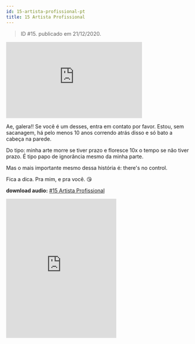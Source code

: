 ```yaml
---
id: 15-artista-profissional-pt
title: 15 Artista Profissional
---
```


> ID #15. publicado em 21/12/2020.
 <iframe width="370" height="208" src="https://www.youtube.com/embed/Iwbeo4BjwNo" frameborder="0" allow="accelerometer; autoplay; clipboard-write; encrypted-media; gyroscope; picture-in-picture" allowfullscreen></iframe>

Ae, galera!! Se você é um desses, entra em contato por favor. Estou, sem sacanagem, há pelo menos 10 anos correndo atrás disso e só bato a cabeça na parede.

Do tipo: minha arte morre se tiver prazo e floresce 10x o tempo se não tiver prazo. É tipo papo de ignorância mesmo da minha parte.

Mas o mais importante mesmo dessa história é: there's no control.

Fica a dica. Pra mim, e pra você. 😘

**download audio:** <a href="/audio/BC-15-artista-profissional-audio-remix-pt.mp3" target="_blank">#15 Artista Profissional</a>

<iframe src="https://open.spotify.com/embed/track/0pWvdF4NSAd494bdJllGs5" width="300" height="380" frameborder="0" allowtransparency="true" allow="encrypted-media"></iframe>